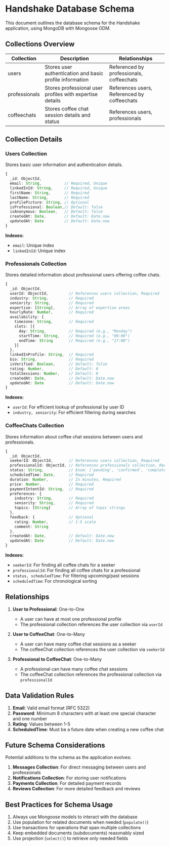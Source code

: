 # Handshake Database Schema

This document outlines the database schema for the Handshake application, using MongoDB with Mongoose ODM.

## Collections Overview

| Collection    | Description                                               | Relationships                                    |
|---------------|-----------------------------------------------------------|--------------------------------------------------|
| users         | Stores user authentication and basic profile information  | Referenced by professionals, coffeechats         |
| professionals | Stores professional user profiles with expertise details  | References users, Referenced by coffeechats      |
| coffeechats   | Stores coffee chat session details and status             | References users, professionals                   |

## Collection Details

### Users Collection

Stores basic user information and authentication details.

```typescript
{
  _id: ObjectId,
  email: String,          // Required, Unique
  linkedInId: String,     // Required, Unique
  firstName: String,      // Required
  lastName: String,       // Required
  profilePicture: String, // Optional
  isProfessional: Boolean,// Default: false
  isAnonymous: Boolean,   // Default: false
  createdAt: Date,        // Default: Date.now
  updatedAt: Date         // Default: Date.now
}
```

**Indexes:**
- `email`: Unique index
- `linkedInId`: Unique index

### Professionals Collection

Stores detailed information about professional users offering coffee chats.

```typescript
{
  _id: ObjectId,
  userId: ObjectId,         // References users collection, Required
  industry: String,         // Required
  seniority: String,        // Required
  expertise: [String],      // Array of expertise areas
  hourlyRate: Number,       // Required
  availability: {
    timezone: String,       // Required
    slots: [{
      day: String,          // Required (e.g., "Monday")
      startTime: String,    // Required (e.g., "09:00")
      endTime: String       // Required (e.g., "17:00")
    }]
  },
  linkedInProfile: String,  // Required
  bio: String,              // Required
  isVerified: Boolean,      // Default: false
  rating: Number,           // Default: 0
  totalSessions: Number,    // Default: 0
  createdAt: Date,          // Default: Date.now
  updatedAt: Date           // Default: Date.now
}
```

**Indexes:**
- `userId`: For efficient lookup of professional by user ID
- `industry, seniority`: For efficient filtering during searches

### CoffeeChats Collection

Stores information about coffee chat sessions between users and professionals.

```typescript
{
  _id: ObjectId,
  seekerId: ObjectId,       // References users collection, Required
  professionalId: ObjectId, // References professionals collection, Required
  status: String,           // Enum: ['pending', 'confirmed', 'completed', 'cancelled'], Default: 'pending'
  scheduledTime: Date,      // Required
  duration: Number,         // In minutes, Required
  price: Number,            // Required
  paymentIntentId: String,  // Required
  preferences: {
    industry: String,       // Required
    seniority: String,      // Required
    topics: [String]        // Array of topic strings
  },
  feedback: {               // Optional
    rating: Number,         // 1-5 scale
    comment: String
  },
  createdAt: Date,          // Default: Date.now
  updatedAt: Date           // Default: Date.now
}
```

**Indexes:**
- `seekerId`: For finding all coffee chats for a seeker
- `professionalId`: For finding all coffee chats for a professional
- `status, scheduledTime`: For filtering upcoming/past sessions
- `scheduledTime`: For chronological sorting

## Relationships

1. **User to Professional**: One-to-One
   - A user can have at most one professional profile
   - The professional collection references the user collection via `userId`

2. **User to CoffeeChat**: One-to-Many
   - A user can have many coffee chat sessions as a seeker
   - The coffeeChat collection references the user collection via `seekerId`

3. **Professional to CoffeeChat**: One-to-Many
   - A professional can have many coffee chat sessions
   - The coffeeChat collection references the professional collection via `professionalId`

## Data Validation Rules

1. **Email**: Valid email format (RFC 5322)
2. **Password**: Minimum 8 characters with at least one special character and one number
3. **Rating**: Values between 1-5
4. **ScheduledTime**: Must be a future date when creating a new coffee chat

## Future Schema Considerations

Potential additions to the schema as the application evolves:

1. **Messages Collection**: For direct messaging between users and professionals
2. **Notifications Collection**: For storing user notifications
3. **Payments Collection**: For detailed payment records
4. **Reviews Collection**: For more detailed feedback and reviews

## Best Practices for Schema Usage

1. Always use Mongoose models to interact with the database
2. Use population for related documents when needed (`populate()`)
3. Use transactions for operations that span multiple collections
4. Keep embedded documents (subdocuments) reasonably sized
5. Use projection (`select()`) to retrieve only needed fields 